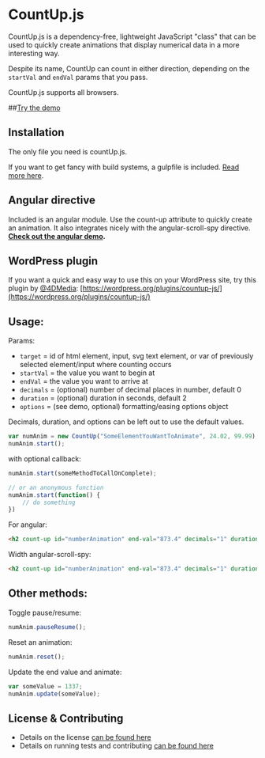 # CountUp.js
CountUp.js is a dependency-free, lightweight JavaScript "class" that can be used to quickly create animations that display numerical data in a more interesting way.

Despite its name, CountUp can count in either direction, depending on the `startVal` and `endVal` params that you pass.

CountUp.js supports all browsers.

##[Try the demo](http://inorganik.github.io/countUp.js)

## Installation

The only file you need is countUp.js. 

If you want to get fancy with build systems, a gulpfile is included. [Read more here](contributing.md).

## Angular directive
Included is an angular module. Use the count-up attribute to quickly create an animation. It also integrates nicely with the angular-scroll-spy directive. **[Check out the angular demo](http://inorganik.github.io/angular-scroll-spy).**

## WordPress plugin
If you want a quick and easy way to use this on your WordPress site, try this plugin by [@4DMedia](https://twitter.com/4dMedia): [https://wordpress.org/plugins/countup-js/](https://wordpress.org/plugins/countup-js/)

## Usage:
Params:
- `target` = id of html element, input, svg text element, or var of previously selected element/input where counting occurs
- `startVal` = the value you want to begin at
- `endVal` = the value you want to arrive at
- `decimals` = (optional) number of decimal places in number, default 0 
- `duration` = (optional) duration in seconds, default 2 
- `options` = (see demo, optional) formatting/easing options object 

Decimals, duration, and options can be left out to use the default values.

```js
var numAnim = new CountUp("SomeElementYouWantToAnimate", 24.02, 99.99);
numAnim.start();
```

with optional callback:

```js
numAnim.start(someMethodToCallOnComplete);

// or an anonymous function
numAnim.start(function() {
    // do something
})
```
For angular:
```html
<h2 count-up id="numberAnimation" end-val="873.4" decimals="1" duration="3"></h2>
```
Width angular-scroll-spy:
```html
<h2 count-up id="numberAnimation" end-val="873.4" decimals="1" duration="3" scroll-spy-event="elementFirstScrolledIntoView" scroll-spy></h2>
```

## Other methods:
Toggle pause/resume:

```js
numAnim.pauseResume();
```

Reset an animation:

```js
numAnim.reset();
```

Update the end value and animate:

```js
var someValue = 1337;
numAnim.update(someValue);
```

## License & Contributing
- Details on the license [can be found here](LICENSE.md)
- Details on running tests and contributing [can be found here](contributing.md)
